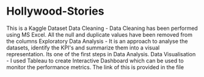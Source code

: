 # Hollywood-Stories
This is a Kaggle Dataset
Data Cleaning - Data Cleaning has been performed using MS Excel. All the null and duplicate values have been removed from the columns
Exploratory Data Analysis - It is an approach to analyse the datasets, identify the KPI's and summarize them into a visual representation. Its one of the first steps in Data Analysis.
Data Visualisation - I used Tableau to create Interactive Dashboard which can be used to monitor the performance metrics. The link of this is provided in the file
